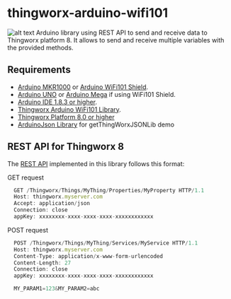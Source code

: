 # thingworx-arduino-wifi101
![alt text](https://raw.githubusercontent.com/tidusdavid/thingworx-arduino-wifi101/master/resources/general.png)
Arduino library using REST API to send and receive data to Thingworx platform 8. It allows to send and receive multiple variables with the provided methods.

## Requirements

* [Arduino MKR1000](https://store.arduino.cc/usa/arduino-mkr1000) or [Arduino WiFi101 Shield](https://www.arduino.cc/en/Main/ArduinoWiFiShield101).
* [Arduino UNO](http://www.arduino.org/products/boards/arduino-uno) or [Arduino Mega](https://www.arduino.cc/en/Main/arduinoBoardMega) if using WiFi101 Shield.
* [Arduino IDE 1.8.3 or higher](https://www.arduino.cc/en/Main/Software).
* [Thingworx Arduino WiFi101 Library](https://github.com/tidusdavid/thingworx-arduino-wifi101).
* [Thingworx Platform 8.0 or higher](https://www.ptc.com/en/thingworx8)
* [ArduinoJson Library](https://github.com/bblanchon/ArduinoJson) for getThingWorxJSONLib demo

## REST API for Thingworx 8

The [REST API](https://support.ptc.com/appserver/cs/view/solution.jsp?n=CS249622) implemented in this library follows this format:

GET request
```javascript
  GET /Thingworx/Things/MyThing/Properties/MyProperty HTTP/1.1
  Host: thingworx.myserver.com
  Accept: application/json
  Connection: close
  appKey: xxxxxxxx-xxxx-xxxx-xxxx-xxxxxxxxxxxx
```

POST request
```javascript
  POST /Thingworx/Things/MyThing/Services/MyService HTTP/1.1
  Host: thingworx.myserver.com
  Content-Type: application/x-www-form-urlencoded
  Content-Length: 27
  Connection: close
  appKey: xxxxxxxx-xxxx-xxxx-xxxx-xxxxxxxxxxxx

  MY_PARAM1=123&MY_PARAM2=abc
```

